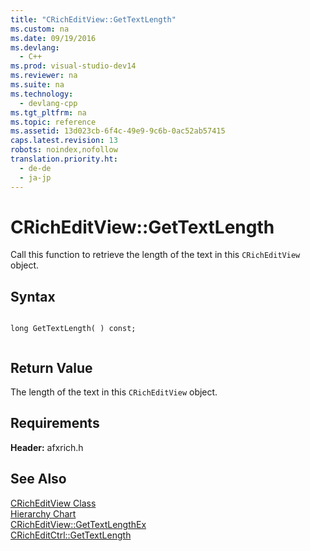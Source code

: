 ```yaml
---
title: "CRichEditView::GetTextLength"
ms.custom: na
ms.date: 09/19/2016
ms.devlang: 
  - C++
ms.prod: visual-studio-dev14
ms.reviewer: na
ms.suite: na
ms.technology: 
  - devlang-cpp
ms.tgt_pltfrm: na
ms.topic: reference
ms.assetid: 13d023cb-6f4c-49e9-9c6b-0ac52ab57415
caps.latest.revision: 13
robots: noindex,nofollow
translation.priority.ht: 
  - de-de
  - ja-jp
---
```

# CRichEditView::GetTextLength
Call this function to retrieve the length of the text in this `CRichEditView` object.  
  
## Syntax  
  
```  
  
long GetTextLength( ) const;  
  
```  
  
## Return Value  
 The length of the text in this `CRichEditView` object.  
  
## Requirements  
 **Header:** afxrich.h  
  
## See Also  
 [CRichEditView Class](../vs140/CRichEditView-Class.md)   
 [Hierarchy Chart](../vs140/Hierarchy-Chart.md)   
 [CRichEditView::GetTextLengthEx](../vs140/CRichEditView--GetTextLengthEx.md)   
 [CRichEditCtrl::GetTextLength](../vs140/CRichEditCtrl--GetTextLength.md)
